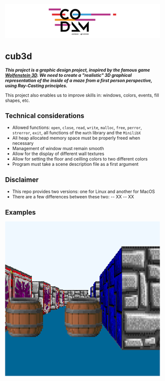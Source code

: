 [![Logo](https://github.com/qingqingqingli/readme_images/blob/master/codam_logo_1.png)](https://github.com/qingqingqingli/cub3d)

# cub3d
***This project is a graphic design project, inspired by the famous game [Wolfenstein 3D](http://users.atw.hu/wolf3d/). We need to create a "realistic" 3D graphical representation of the inside of a maze from a first person perspective, using Ray-Casting principles.***

This project also enables us to improve skills in: windows, colors, events, fill shapes, etc.

## Technical considerations

- Allowed functions: ```open```, ```close```, ```read```, ```write```, ```malloc```, ```free```, ```perror```, ```strerror```, ```exit```, all functions of the ```math``` library and the ```MinilibX```
- All heap allocated memory space must be properly freed when necessary
- Management of window must remain smooth
- Allow for the display of different wall textures
- Allow for setting the floor and ceilling colors to two different colors
- Program must take a scene description file as a first argument

## Disclaimer

- This repo provides two versions: one for Linux and another for MacOS
- There are a few differences between these two:
-- XX
-- XX 



## Examples

[![cub3d_0](https://github.com/qingqingqingli/readme_images/blob/master/cub3d_0.png)](https://github.com/qingqingqingli/cub3d)

<!-- to do list:
- Check how it works on Linux
- Add instructions on how to make it work on Linux
- Add Makefil to compile on MacOS and also Linux
- Find out what's different on the MacOS and Linux github version
- set the color to -1 so if not set correctly it won't run (done) -->


